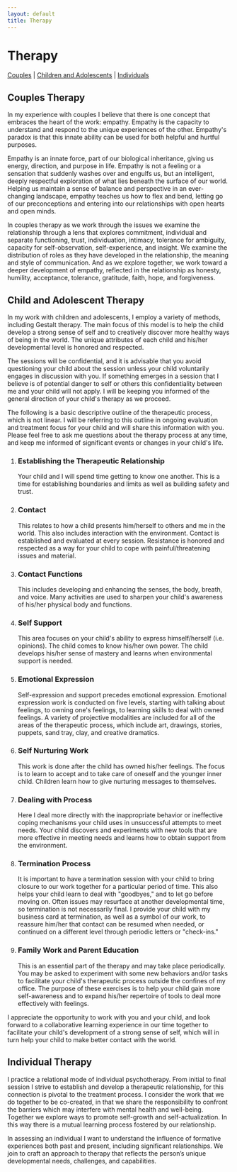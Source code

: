 ```yaml
---
layout: default
title: Therapy
---
```


<h1>Therapy</h1>

<p><a href="#couples">Couples</a> | <a href="#child">Children and Adolescents</a> | <a href="#individual">Individuals</a></p>

<h2><a name="couples">Couples Therapy</a></h2>
<p>In my experience with couples I believe that there is one concept that embraces the heart of the work:  empathy.  Empathy is the capacity to understand and respond to the unique experiences of the other. Empathy's paradox is that this innate ability can be used for both helpful and hurtful purposes.</p>
<p>Empathy is an innate force, part of our biological inheritance, giving us energy, direction, and purpose in life.  Empathy is not a feeling or a sensation that suddenly washes over and engulfs us, but an intelligent, deeply respectful exploration of what lies beneath the surface of our world.  Helping us maintain a sense of balance and perspective in an ever-changing landscape, empathy teaches us how to flex and bend, letting go of our preconceptions and entering into our relationships with open hearts and open minds.</p>
<p>In couples therapy as we work through the issues we examine the relationship through a lens that explores commitment, individual and separate functioning, trust, individuation, intimacy, tolerance for ambiguity, capacity for self-observation, self-experience, and insight.  We examine the distribution of roles as they have developed in the relationship, the meaning and style of communication.  And as we explore together, we work toward a deeper development of empathy, reflected in the relationship as honesty, humility, acceptance, tolerance, gratitude, faith, hope, and forgiveness.</p>

<h2><a name="child">Child and Adolescent Therapy</a></h2>
<p>In my work with children and adolescents, I employ a variety of methods, including Gestalt therapy.  The main focus of this model is to help the child develop a strong sense of self and to creatively discover more healthy ways of being in the world.  The unique attributes of each child and his/her developmental level is honored and respected.</p>
<p>The sessions will be confidential, and it is advisable that you avoid questioning your child about the session unless your child voluntarily engages in discussion with you.  If something emerges in a session that I believe is of potential danger to self or others this confidentiality between me and your child will not apply.  I will be keeping you informed of the general direction of your child's therapy as we proceed.</p>
<p>The following is a basic descriptive outline of the therapeutic process, which is not linear.  I will be referring to this outline in ongoing evaluation and treatment focus for your child and will share this information with you.  Please feel free to ask me questions about the therapy process at any time, and keep me informed of significant events or changes in your child's life.</p>
<ol>
  <li><h3>Establishing the Therapeutic Relationship</h3>Your child and I will spend time getting to know one another.  This is a time for establishing boundaries and limits as well as building safety and trust.</li>
  <li><h3>Contact</h3>This relates to how a child presents him/herself to others and me in the world.  This also includes interaction with the environment.  Contact is established and evaluated at every session.  Resistance is honored and respected as a way for your child to cope with painful/threatening issues and material.</li>
  <li><h3>Contact Functions</h3>This includes developing and enhancing the senses, the body, breath, and voice.  Many activities are used to sharpen your child's awareness of his/her physical body and functions.</li>
  <li><h3>Self Support</h3>This area focuses on your child's ability to express himself/herself (i.e. opinions).  The child comes to know his/her own power.  The child develops his/her sense of mastery and learns when environmental support is needed.</li>
  <li><h3>Emotional Expression</h3>Self-expression and support precedes emotional expression.  Emotional expression work is conducted on five levels, starting with talking about feelings, to owning one's feelings, to learning skills to deal with owned feelings.  A variety of projective modalities are included for all of the areas of the therapeutic process, which include art, drawings, stories, puppets, sand tray, clay, and creative dramatics.</li>
  <li><h3>Self Nurturing Work</h3>This work is done after the child has owned his/her feelings.  The focus is to learn to accept and to take care of oneself and the younger inner child.  Children learn how to give nurturing messages to themselves.</li>
  <li><h3>Dealing with Process</h3>Here I deal more directly with the inappropriate behavior or ineffective coping mechanisms your child uses in unsuccessful attempts to meet needs.  Your child discovers and experiments with new tools that are more effective in meeting needs and learns how to obtain support from the environment.</li>
  <li><h3>Termination Process</h3>It is important to have a termination session with your child to bring closure to our work together for a particular period of time.  This also helps your child learn to deal with "goodbyes," and to let go before moving on.  Often issues may resurface at another developmental time, so termination is not necessarily final.  I provide your child with my business card at termination, as well as a symbol of our work, to reassure him/her that contact can be resumed when needed, or continued on a different level through periodic letters or "check-ins."</li>
  <li><h3>Family Work and Parent Education</h3>This is an essential part of the therapy and may take place periodically.  You may be asked to experiment with some new behaviors and/or tasks to facilitate your child's therapeutic process outside the confines of my office.  The purpose of these exercises is to help your child gain more self-awareness and to expand his/her repertoire of tools to deal more effectively with feelings.</li>
</ol>
<p>I appreciate the opportunity to work with you and your child, and look forward to a collaborative learning experience in our time together to facilitate your child's development of a strong sense of self, which will in turn help your child to make better contact with the world.</p>

<h2><a name="individual">Individual Therapy</a></h2>
<p>I practice a relational mode of individual psychotherapy.  From initial to final session I strive to establish and develop a therapeutic relationship, for this connection is pivotal to the treatment process.  I consider the work that we do together to be co-created, in that we share the responsibility to confront the barriers which may interfere with mental health and well-being.  Together we explore ways to promote self-growth and self-actualization.  In this way there is a mutual learning process fostered by our relationship.</p>

<p>In assessing an individual I want to understand the influence of formative experiences both past and present, including significant relationships.  We join to craft an approach to therapy that reflects the person’s unique developmental needs, challenges, and capabilities.</p>
